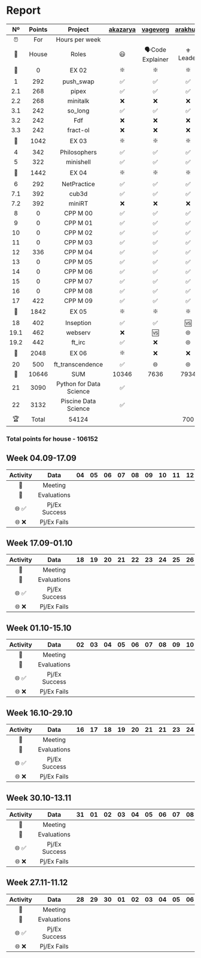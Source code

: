 # Report

|  Nº  | Points | Project | [akazarya](https://profile.intra.42.fr/users/akazarya) | [vagevorg](https://profile.intra.42.fr/users/vagevorg) | [arakhurs](https://profile.intra.42.fr/users/arakhurs) | [tyenokya](https://profile.intra.42.fr/users/tyenokya) | [armartir](https://profile.intra.42.fr/users/armartir) | [mikarzum](https://profile.intra.42.fr/users/mikarzum) | [apanikov](https://profile.intra.42.fr/users/apanikov) | [vacsargs](https://profile.intra.42.fr/users/vacsargs) | [sbalasho](https://profile.intra.42.fr/users/sbalasho) | [vhovhann](https://profile.intra.42.fr/users/vhovhann) | [anmanuky](https://profile.intra.42.fr/users/anmanuky) | [grmartir](https://profile.intra.42.fr/users/grmartir) |
| :--: | :--: | :-----: | :------: | :------: | :------: | :------: | :------: | :------: | :------: | :------: | :------: | :------: | :------: | :------: |
| ⏰ | For | Hours per week |  |  |  |  |  |  |  |  |  |  |  | |
| 👔 | House | Roles | 😃 | 🗣Code Explainer | ⚜️ Leader | 😃 | 😃 | 📣 Reporter | 👀 Evaluator | 🗣Code Explainer | 😃 | 😃 | 😃 | 😃 |
| 🚦 | 0 | EX 02 | ❇️ | ❇️ | ❇️ | ❇️ | ❇️ | ❇️ | ❇️ | ❇️ | ❇️ | ❇️ | ❇️ | ❇️ | * |
| 1 | 292 | push_swap | ✅ | ✅ | ✅ | ✅ | ✅ | ✅ | ✅ | ✅ | ✅ | ✅ | ✅ | ✅ |
| 2.1 | 268 | pipex | ✅ | ✅ | ✅ | ❌ | ✅ | ❌ | ❌ | ❌ | ✅ | ❌ | 🆚  | ✅ |
| 2.2 | 268 | minitalk | ❌ | ❌ | ❌ | ✅ | ❌ | ✅ | ✅ | ✅ | ❌ | ✅ | 🆚  | ❌ |
| 3.1 | 242 | so_long | ✅ | ✅ | ✅ | ✅ | ❌ | ✅ | ✅ | ✅ | ✅ | ✅ | ❌ | ❌ |
| 3.2 | 242 | Fdf | ❌ | ❌ | ❌ | ❌ | ❌ | ❌ | ❌ | ❌ | ❌ | ❌ | ❌ | ✅ |
| 3.3 | 242 | fract-ol | ❌ | ❌ | ❌ | ❌ | ✅ | ❌ | ❌ | ❌ | ❌ | ❌ | ✅ | ❌ |
| 🚦 | 1042 | EX 03 | ❇️ | ❇️ | ❇️ | ❇️ | ❇️ | ❇️ | ❇️ | ❇️ | ❇️ | ❇️ | ❌ | 🆚 |
| 4 | 342 | Philosophers | ✅ | ✅ | ✅ | ✅ | ✅ | ✅ | ✅ | ✅ | 🆚 | ✅ | 🌐 | 🌐 |
| 5 | 322 | minishell | ✅ | ✅ | ✅ | ✅ | ✅ | ✅ | ✅ | 🆚 | 🆚 | ✅ | 🌐 | 🌐 |
| 🚦 | 1442 | EX 04 | ❇️ | ❇️ | ❇️ | ❇️ | ❇️ | ❇️ | ❇️ | ❌ | ❌ | ❇️ | ❌ | ❌ | ❌ |
| 6 | 292 | NetPractice | ✅ | ✅ | ✅ | ✅ | ✅ | ✅ | ✅ | 🌐 | 🌐 | 🆚 | 🌐 | 🌐 |
| 7.1 | 392 | cub3d | ✅ | ✅ | ✅ | ✅ | ✅ | ✅ | ✅ | 🌐 | 🌐 | ❌ | 🌐 | 🌐 |
| 7.2 | 392 | miniRT | ❌ | ❌ | ❌ | ❌ | ❌ | ❌ | ❌ | 🌐 | 🌐 | 🆚 | 🌐 | 🌐 |
| 8 | 0 | CPP M 00 | ✅ | ✅ | ✅ | ✅ | ✅ | ✅ | 🆚 | 🌐 | 🌐 | 🌐 | 🌐 | 🌐 |
| 9 | 0 | CPP M 01 | ✅ | ✅ | ✅ | ✅ | ✅ | ✅ | 🌐 | 🌐 | 🌐 | 🌐 | 🌐 | 🌐 |
| 10 | 0 | CPP M 02 | ✅ | ✅ | ✅ | ✅ | ✅ | ✅ | 🌐 | 🌐 | 🌐 | 🌐 | 🌐 | 🌐 |
| 11 | 0 | CPP M 03 | ✅ | ✅ | ✅ | ✅ | ✅ | ✅ | 🌐 | 🌐 | 🌐 | 🌐 | 🌐 | 🌐 |
| 12 | 336 | CPP M 04 | ✅ | ✅ | ✅ | ✅ | ✅ | ✅ | 🌐 | 🌐 | 🌐 | 🌐 | 🌐 | 🌐 |
| 13 | 0 | CPP M 05 | ✅ | ✅ | ✅ | ✅ | ✅ | 🆚 | 🌐 | 🌐 | 🌐 | 🌐 | 🌐 | 🌐 |
| 14 | 0 | CPP M 06 | ✅ | ✅ | ✅ | ✅ | ✅ | 🌐 | 🌐 | 🌐 | 🌐 | 🌐 | 🌐 | 🌐 |
| 15 | 0 | CPP M 07 | ✅ | ✅ | ✅ | ✅ | ✅ | 🌐 | 🌐 | 🌐 | 🌐 | 🌐 | 🌐 | 🌐 |
| 16 | 0 | CPP M 08 | ✅ | ✅ | ✅ | ✅ | ✅ | 🌐 | 🌐 | 🌐 | 🌐 | 🌐 | 🌐 | 🌐 |
| 17 | 422 | CPP M 09 | ✅ | ✅ | ✅ | ✅ | 🆚 | 🌐 | 🌐 | 🌐 | 🌐 | 🌐 | 🌐 | 🌐 |
| 🚦 | 1842 | EX 05 | ❇️ | ❇️ | ❇️ | 🆚 | ❌ | ❌ | ❌ | ❌ | ❌ | ❌ | ❌ | ❌ |
| 18 | 402 | Inseption | ✅ | ✅ | 🆚 | 🌐 | 🌐 | 🌐 | 🌐 | 🌐 | 🌐 | 🌐 | 🌐 | 🌐 |
| 19.1 | 462 | webserv | ❌ | 🆚 | 🌐 | 🌐 | 🌐 | 🌐 | 🌐 | 🌐 | 🌐 | 🌐 | 🌐 | 🌐 |
| 19.2 | 442 | ft_irc | ✅ | ❌ | 🌐 | 🌐 | 🌐 | 🌐 | 🌐 | 🌐 | 🌐 | 🌐 | 🌐 | 🌐 |
| 🚦 | 2048 | EX 06 | ❇️ | ❌ | ❌ | ❌ | ❌ | ❌ | ❌ | ❌ | ❌ | ❌ | ❌ | ❌ |
| 20 | 500 | ft_transcendence | ✅ | 🌐 | 🌐 | 🌐 | 🌐 | 🌐 | 🌐 | 🌐 | 🌐 | 🌐 | 🌐 | 🌐 |
| 🏁 | 10646 | SUM | 10346 | 7636 | 7934 | 4970 | 5392 | 4970 | 4634 | 2412 | 1844 | 2650 | 534 | 802 |
| 21 | 3090 | Python for Data Science | ✅ |  |  |  |  |  |  |  |  |  |  |
| 22 | 3132 | Piscine Data Science | ✅ |  |  |  |  |  |  |  |  |  |  |
| 🏆 | Total | 54124 |  |  | 700 |  |  |  | 226 |  | 142 |  |  |
 
### Total points for house - 106152


## Week 04.09-17.09

| Activity | Data | 04 | 05 | 06 | 07 | 08 | 09 | 10 | 11 | 12 | 13 | 14 | 15 | 16 | 17 |
| :-: | :-----: | :-----: | :------: | :------: | :------: | :------: | :------: | :------: | :------: | :------: | :------: | :------: | :------: | :------: | :------: |
| 📣 | Meeting |  |  |  |  |  |  |  |  |  |  |  |  |  |  |
| 📝 | Evaluations |  |  |  |  |  |  |  |  |  |  |  |  |  |  |
| 🌐 ✅ | Pj/Ex Success |  |  |  |  |  |  |  |  |  |  |  |  |  |  |
| 🌐 ❌ | Pj/Ex Fails |  |  |  |  |  |  |  |  |  |  |  |  |  |  |

## Week 17.09-01.10

| Activity | Data | 18 | 19 | 20 | 21 | 22 | 23 | 24 | 25 | 26 | 27 | 28 | 29 | 30 | 01 |
| :-: | :-----: | :-----: | :------: | :------: | :------: | :------: | :------: | :------: | :------: | :------: | :------: | :------: | :------: | :------: | :------: |
| 📣 | Meeting |  |  |  |  |  |  |  |  |  |  |  |  |  |  |
| 📝 | Evaluations |  |  |  |  |  |  |  |  |  |  |  |  |  |  |
| 🌐 ✅ | Pj/Ex Success |  |  |  |  |  |  |  |  |  |  |  |  |  |  |
| 🌐 ❌ | Pj/Ex Fails |  |  |  |  |  |  |  |  |  |  |  |  |  |  |

## Week 01.10-15.10

| Activity | Data | 02 | 03 | 04 | 05 | 06 | 07 | 08 | 09 | 10 | 11 | 12 | 13 | 14 | 15 |
| :-: | :-----: | :-----: | :------: | :------: | :------: | :------: | :------: | :------: | :------: | :------: | :------: | :------: | :------: | :------: | :------: |
| 📣 | Meeting |  |  |  |  |  |  |  |  |  |  |  |  |  |  |
| 📝 | Evaluations |  |  |  |  |  |  |  |  |  |  |  |  |  |  |
| 🌐 ✅ | Pj/Ex Success |  |  |  |  |  |  |  |  |  |  |  |  |  |  |
| 🌐 ❌ | Pj/Ex Fails |  |  |  |  |  |  |  |  |  |  |  |  |  |  |

## Week 16.10-29.10

| Activity | Data | 16 | 17 | 18 | 19 | 20 | 21 | 21 | 23 | 24 | 25 | 26 | 27 | 28 | 29 |
| :-: | :-----: | :-----: | :------: | :------: | :------: | :------: | :------: | :------: | :------: | :------: | :------: | :------: | :------: | :------: | :------: |
| 📣 | Meeting |  |  |  |  |  |  |  |  |  |  |  |  |  |
| 📝 | Evaluations |  |  |  |  |  |  |  |  |  |  |  |  |  |  |
| 🌐 ✅ | Pj/Ex Success |  |  |  |  |  |  |  |  |  |  |  |  |  |  |
| 🌐 ❌ | Pj/Ex Fails |  |  |  |  |  |  |  |  |  |  |  |  |  |  |

## Week 30.10-13.11

| Activity | Data | 31 | 01 | 02 | 03 | 04 | 05 | 06 | 07 | 08 | 09 | 10 | 11 | 12 | 13 |
| :-: | :-----: | :-----: | :------: | :------: | :------: | :------: | :------: | :------: | :------: | :------: | :------: | :------: | :------: | :------: | :------: |
| 📣 | Meeting |  |  |  |  |  |  |  |  |  |  |  |  |  |  |
| 📝 | Evaluations |  |  |  |  |  |  |  |  |  |  |  |  |  |  |
| 🌐 ✅ | Pj/Ex Success |  |  |  |  |  |  |  |  |  |  |  |  |  |  |
| 🌐 ❌ | Pj/Ex Fails |  |  |  |  |  |  |  |  |  |  |  |  |  |  |

## Week 27.11-11.12

| Activity | Data | 28 | 29 | 30 | 01 | 02 | 03 | 04 | 05 | 06 | 07 | 08 | 09 | 10 | 11 |
| :-: | :-----: | :-----: | :------: | :------: | :------: | :------: | :------: | :------: | :------: | :------: | :------: | :------: | :------: | :------: | :------: |
| 📣 | Meeting |  |  |  |  |  |  |  |  |  |  |  |  |  |
| 📝 | Evaluations |  |  |  |  |  |  |  |  |  |  |  |  |  |  |
| 🌐 ✅ | Pj/Ex Success |  |  |  |  |  |  |  |  |  |  |  |  |  |  |
| 🌐 ❌ | Pj/Ex Fails |  |  |  |  |  |  |  |  |  |  |  |  |  |  |
